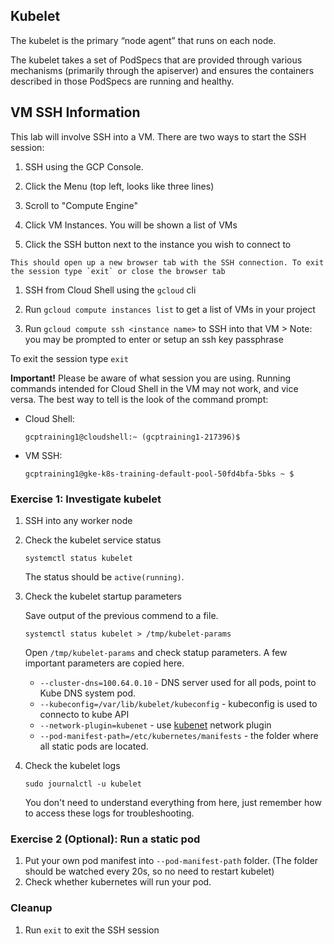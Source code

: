 ## Kubelet

The kubelet is the primary “node agent” that runs on each node.

The kubelet takes a set of PodSpecs that are provided through various mechanisms (primarily through the apiserver) and ensures  the containers described in those PodSpecs are running and healthy.

## VM SSH Information

This lab will involve SSH into a VM. There are two ways to start the SSH session:

1. SSH using the GCP Console.

  1. Click the Menu (top left, looks like three lines)
  1. Scroll to "Compute Engine"
  1. Click VM Instances. You will be shown a list of VMs
  1. Click the SSH button next to the instance you wish to connect to

    This should open up a new browser tab with the SSH connection. To exit the session type `exit` or close the browser tab

1. SSH from Cloud Shell using the `gcloud` cli

  1. Run `gcloud compute instances list` to get a list of VMs in your project
  1. Run `gcloud compute ssh <instance name>` to SSH into that VM
    > Note: you may be prompted to enter or setup an ssh key passphrase

  To exit the session type `exit`

**Important!** Please be aware of what session you are using. Running commands intended for Cloud Shell in the VM may not work, and vice versa. The best way to tell is the look of the command prompt:
- Cloud Shell:

  `gcptraining1@cloudshell:~ (gcptraining1-217396)$`

- VM SSH:

  `gcptraining1@gke-k8s-training-default-pool-50fd4bfa-5bks ~ $`


### Exercise 1: Investigate kubelet

1. SSH into any worker node

1. Check the kubelet service status
    ```
    systemctl status kubelet
    ```
    The status should be `active(running)`.

1. Check the kubelet startup parameters

    Save output of the previous commend to a file.
    ```
    systemctl status kubelet > /tmp/kubelet-params
    ```
    Open `/tmp/kubelet-params` and check statup parameters. A few important parameters are copied here.

    * `--cluster-dns=100.64.0.10` - DNS server used for all pods, point to Kube DNS system pod.
    * `--kubeconfig=/var/lib/kubelet/kubeconfig` - kubeconfig is used to connecto to kube API
    * `--network-plugin=kubenet` - use [kubenet](https://kubernetes.io/docs/concepts/extend-kubernetes/compute-storage-net/network-plugins/#kubenet) network plugin
    * `--pod-manifest-path=/etc/kubernetes/manifests` - the folder where all static pods are located.

1. Check the kubelet logs
    ```
    sudo journalctl -u kubelet
    ```
    You don't need to understand everything from here, just remember how to access these logs for troubleshooting.

### Exercise 2 (Optional): Run a static pod

1. Put your own pod manifest into `--pod-manifest-path` folder. (The folder should be watched every 20s, so no need to restart kubelet)
1. Check whether kubernetes will run your pod.

### Cleanup

1. Run `exit` to exit the SSH session
